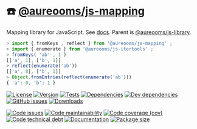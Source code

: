 :phone: [@aureooms/js-mapping](https://make-github-pseudonymous-again.github.io/js-mapping)
==

Mapping library for JavaScript.
See [docs](https://make-github-pseudonymous-again.github.io/js-mapping).
Parent is [@aureooms/js-library](https://github.com/make-github-pseudonymous-again/js-library).

```js
> import { fromKeys , reflect } from '@aureooms/js-mapping' ;
> import { enumerate } from '@aureooms/js-itertools' ;
> fromKeys( 'ab' , 1 )
[['a', 1], ['b', 1]]
> reflect(enumerate('ab'))
[['a', 0], ['b', 1]]
> Object.fromEntries(reflect(enumerate('ab')))
{ 'a': 0, 'b': 1 }
```

[![License](https://img.shields.io/github/license/make-github-pseudonymous-again/js-mapping.svg)](https://raw.githubusercontent.com/make-github-pseudonymous-again/js-mapping/main/LICENSE)
[![Version](https://img.shields.io/npm/v/@aureooms/js-mapping.svg)](https://www.npmjs.org/package/@aureooms/js-mapping)
[![Tests](https://img.shields.io/github/workflow/status/make-github-pseudonymous-again/js-mapping/ci:test?event=push&label=tests)](https://github.com/make-github-pseudonymous-again/js-mapping/actions/workflows/ci:test.yml?query=branch:main)
[![Dependencies](https://img.shields.io/david/make-github-pseudonymous-again/js-mapping.svg)](https://david-dm.org/make-github-pseudonymous-again/js-mapping)
[![Dev dependencies](https://img.shields.io/david/dev/make-github-pseudonymous-again/js-mapping.svg)](https://david-dm.org/make-github-pseudonymous-again/js-mapping?type=dev)
[![GitHub issues](https://img.shields.io/github/issues/make-github-pseudonymous-again/js-mapping.svg)](https://github.com/make-github-pseudonymous-again/js-mapping/issues)
[![Downloads](https://img.shields.io/npm/dm/@aureooms/js-mapping.svg)](https://www.npmjs.org/package/@aureooms/js-mapping)

[![Code issues](https://img.shields.io/codeclimate/issues/make-github-pseudonymous-again/js-mapping.svg)](https://codeclimate.com/github/make-github-pseudonymous-again/js-mapping/issues)
[![Code maintainability](https://img.shields.io/codeclimate/maintainability/make-github-pseudonymous-again/js-mapping.svg)](https://codeclimate.com/github/make-github-pseudonymous-again/js-mapping/trends/churn)
[![Code coverage (cov)](https://img.shields.io/codecov/c/gh/make-github-pseudonymous-again/js-mapping/main.svg)](https://codecov.io/gh/make-github-pseudonymous-again/js-mapping)
[![Code technical debt](https://img.shields.io/codeclimate/tech-debt/make-github-pseudonymous-again/js-mapping.svg)](https://codeclimate.com/github/make-github-pseudonymous-again/js-mapping/trends/technical_debt)
[![Documentation](https://make-github-pseudonymous-again.github.io/js-mapping/badge.svg)](https://make-github-pseudonymous-again.github.io/js-mapping/source.html)
[![Package size](https://img.shields.io/bundlephobia/minzip/@aureooms/js-mapping)](https://bundlephobia.com/result?p=@aureooms/js-mapping)
